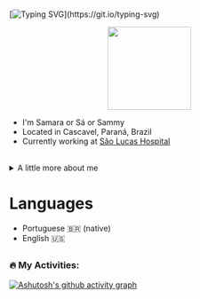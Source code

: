 <!--<div align="center">
  Avatar
  <div align="center">
  <img src="Imagens/Perfil.png" alt="Profile Picture">
</div>--->

###


[![Typing SVG](https://readme-typing-svg.herokuapp.com/?color=EE05F7&size=25&center=true&vCenter=true&width=1000&lines=Hi+My+Name+Samara+Nunes;Welcome+to+my+Github!)](https://git.io/typing-svg)

<div align=center>
<img height="150em" src="https://camo.githubusercontent.com/700c1e9358406971d2c5c39db87ec8e4a6d7142585744b2fa6dd280c1d6412a6/68747470733a2f2f692e70696e696d672e636f6d2f6f726967696e616c732f34352f30392f39352f34353039393563343039653434636664353564323933373537616237623463612e676966">
</div>

- I'm Samara or Sá or Sammy
- Located in Cascavel, Paraná, Brazil
- Currently working at [São Lucas Hospital](https://saolucashospital.gupy.io/)

<br>

<details><summary>A little more about me</summary>
<h3 align="left">Bio</h3>

Hello! My name is Samara, a 20-year-old psychology enthusiast and dedicated psychologist. My goal is to deeply understand the human mind and use that knowledge to make a difference in people's lives.

I graduated with a degree in Psychology and am on the path to enhance my career. In addition to clinical practices and ongoing studies, I discovered GitHub through friends and use the platform as an essential tool for my projects. Here, I organize my research, share collaborations, and explore new techniques and methodologies in the field of psychology. I believe that the intersection of psychology and technology has immense potential for innovation in the field of mental health.

- 🎓 Bachelor's Degree in Psychology - Centro Universitário São Lucas
- 📚 I am currently learning more about neuroscience and advanced psychotherapy techniques
- 💖 In my free time, I love working out at the gym, playing volleyball, reading books, and playing video games
</details>

# Languages 
- Portuguese 🇧🇷 (native)
- English 🇺🇸

##

<h3 align="left">🔥 My Activities:</h3>

[![Ashutosh's github activity graph](https://github-readme-activity-graph.vercel.app/graph?username=Samara4ry&theme=default)](https://github.com/ashutosh00710/github-readme-activity-graph)

###
